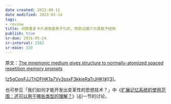 ```yaml
---
date created: 2022-08-11
date modified: 2023-03-14
tags:
- review
title: 间隔重复卡片通常是原子化的，而助记媒介为其赋予结构
publish: true
sr-due: 2031-05-24
sr-interval: 2562
sr-ease: 310
---
```



原文：[The mnemonic medium gives structure to normally-atomized spaced repetition memory prompts](https://notes.andymatuschak.org/z5YjgWTaYfhWLrEbysgmDfFRcZ1yxgLeBeZac)

[[z5gCpoFJJThDFHK1a7Vv3ssxF3kkjeRaTrJHK)》[\[3]](https://zhuanlan.zhihu.com/p/397646854#ref_3)。

也可参见「我们如何才能开发出变革性的思想技术？」中《[扩展记忆系统的使用范围：还可以用于哪些类型的理解？](https://numinous.productions/ttft/#expanding-memory-system-scope)》[\[4\]](https://zhuanlan.zhihu.com/p/397646854#ref_4)一节的讨论。